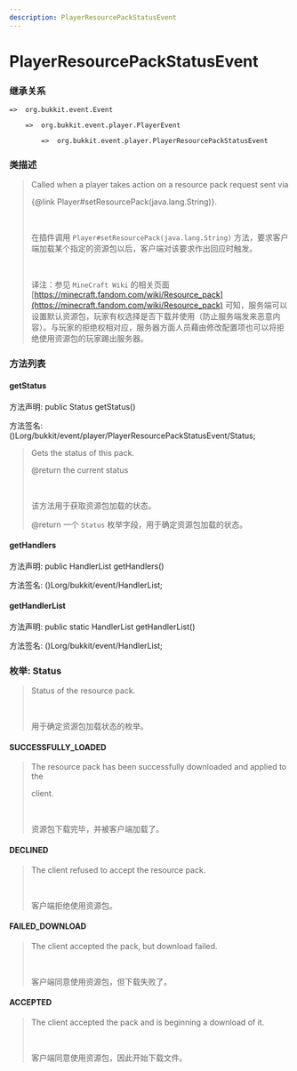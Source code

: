 ```yaml
---
description: PlayerResourcePackStatusEvent
---
```


# PlayerResourcePackStatusEvent

### 继承关系

    =>  org.bukkit.event.Event

        =>  org.bukkit.event.player.PlayerEvent

            =>  org.bukkit.event.player.PlayerResourcePackStatusEvent

### 类描述

> Called when a player takes action on a resource pack request sent via
> 
> {@link Player#setResourcePack(java.lang.String)}.
> 
> <br>
> 
> 在插件调用 `Player#setResourcePack(java.lang.String)` 方法，要求客户端加载某个指定的资源包以后，客户端对该要求作出回应时触发。
> 
> <br>
> 
> 译注：参见 `MineCraft Wiki` 的相关页面 [https://minecraft.fandom.com/wiki/Resource_pack](https://minecraft.fandom.com/wiki/Resource_pack) 可知，服务端可以设置默认资源包，玩家有权选择是否下载并使用（防止服务端发来恶意内容）。与玩家的拒绝权相对应，服务器方面人员藉由修改配置项也可以将拒绝使用资源包的玩家踢出服务器。

### 方法列表

#### getStatus

方法声明: public Status getStatus()

方法签名: ()Lorg/bukkit/event/player/PlayerResourcePackStatusEvent/Status;

> Gets the status of this pack.
> 
> @return the current status
> 
> <br>
> 
> 该方法用于获取资源包加载的状态。
> 
> @return 一个 `Status` 枚举字段，用于确定资源包加载的状态。

#### getHandlers

方法声明: public HandlerList getHandlers()

方法签名: ()Lorg/bukkit/event/HandlerList;

#### getHandlerList

方法声明: public static HandlerList getHandlerList()

方法签名: ()Lorg/bukkit/event/HandlerList;

### 枚举: Status

> Status of the resource pack.
> 
> <br>
> 
> 用于确定资源包加载状态的枚举。

#### SUCCESSFULLY_LOADED

> The resource pack has been successfully downloaded and applied to the
> 
> client.
> 
> <br>
> 
> 资源包下载完毕，并被客户端加载了。

#### DECLINED

> The client refused to accept the resource pack.
> 
> <br>
> 
> 客户端拒绝使用资源包。

#### FAILED_DOWNLOAD

> The client accepted the pack, but download failed.
> 
> <br>
> 
> 客户端同意使用资源包，但下载失败了。

#### ACCEPTED

> The client accepted the pack and is beginning a download of it.
> 
> <br>
> 
> 客户端同意使用资源包，因此开始下载文件。